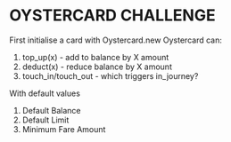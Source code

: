 # OYSTERCARD CHALLENGE

First initialise a card with Oystercard.new 
Oystercard can: 
1. top_up(x) - add to balance by X amount
2. deduct(x) - reduce balance by X amount 
3. touch_in/touch_out - which triggers in_journey?

With default values 
1. Default Balance
2. Default Limit 
3. Minimum Fare Amount


